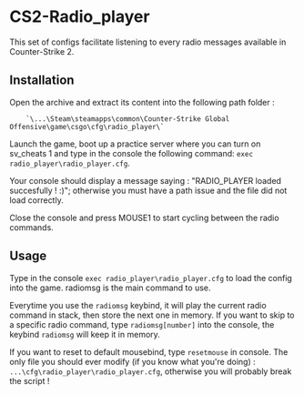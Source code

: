 # CS2-Radio_player
This set of configs facilitate listening to every radio messages available in Counter-Strike 2.

## Installation
Open the archive and extract its content into the following path folder :

        `\...\Steam\steamapps\common\Counter-Strike Global Offensive\game\csgo\cfg\radio_player\`

Launch the game, boot up a practice server where you can turn on sv_cheats 1 and type in the console the following command: `exec radio_player\radio_player.cfg`.

Your console should display a message saying : "RADIO_PLAYER loaded succesfully ! :)"; otherwise you must have a path issue and the file did not load correctly.

Close the console and press MOUSE1 to start cycling between the radio commands.

## Usage
Type in the console `exec radio_player\radio_player.cfg` to load the config into the game.
radiomsg is the main command to use.

Everytime you use the `radiomsg` keybind, it will play the current radio command in stack, then store the next one in memory.
If you want to skip to a specific radio command, type `radiomsg[number]` into the console, the keybind `radiomsg` will keep it in memory.

If you want to reset to default mousebind, type `resetmouse` in console.
The only file you should ever modify (if you know what you're doing) : `...\cfg\radio_player\radio_player.cfg`, otherwise you will probably break the script !
